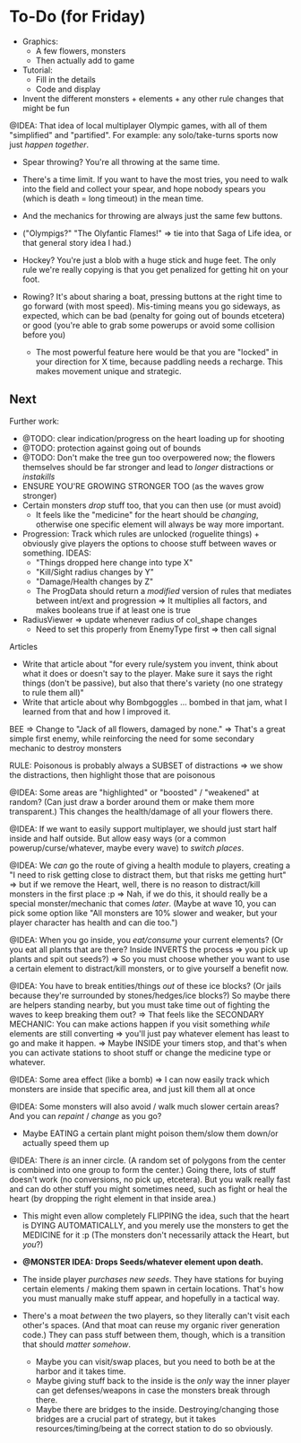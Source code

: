 
# To-Do (for Friday)

* Graphics:
  * A few flowers, monsters
  * Then actually add to game
* Tutorial: 
  * Fill in the details
  * Code and display
* Invent the different monsters + elements + any other rule changes that might be fun



@IDEA: That idea of local multiplayer Olympic games, with all of them "simplified" and "partified". For example: any solo/take-turns sports now just _happen together_.
* Spear throwing? You're all throwing at the same time.
* There's a time limit. If you want to have the most tries, you need to walk into the field and collect your spear, and hope nobody spears you (which is death = long timeout) in the mean time.
* And the mechanics for throwing are always just the same few buttons.
* ("Olympigs?" "The Olyfantic Flames!" => tie into that Saga of Life idea, or that general story idea I had.)

* Hockey? You're just a blob with a huge stick and huge feet. The only rule we're really copying is that you get penalized for getting hit on your foot.

* Rowing? It's about sharing a boat, pressing buttons at the right time to go forward (with most speed). Mis-timing means you go sideways, as expected, which can be bad (penalty for going out of bounds etcetera) or good (you're able to grab some powerups or avoid some collision before you)
  * The most powerful feature here would be that you are "locked" in your direction for X time, because paddling needs a recharge. This makes movement unique and strategic. 




## Next

Further work:

* @TODO: clear indication/progress on the heart loading up for shooting
* @TODO: protection against going out of bounds
* @TODO: Don't make the tree gun too overpowered now; the flowers themselves should be far stronger and lead to _longer_ distractions or _instakills_
* ENSURE YOU'RE GROWING STRONGER TOO (as the waves grow stronger)
* Certain monsters _drop_ stuff too, that you can then use (or must avoid)
  * It feels like the "medicine" for the heart should be _changing_, otherwise one specific element will always be way more important.
* Progression: Track which rules are unlocked (roguelite things) + obviously give players the options to choose stuff between waves or something. IDEAS:
  * "Things dropped here change into type X"
  * "Kill/Sight radius changes by Y"
  * "Damage/Health changes by Z"
  * The ProgData should return a _modified_ version of rules that mediates between int/ext and progression => It multiplies all factors, and makes booleans true if at least one is true
* RadiusViewer => update whenever radius of col_shape changes
  * Need to set this properly from EnemyType first => then call signal

Articles

* Write that article about "for every rule/system you invent, think about what it does or doesn't say to the player. Make sure it says the right things (don't be passive), but also that there's variety (no one strategy to rule them all)"
* Write that article about why Bombgoggles ... bombed in that jam, what I learned from that and how I improved it.


BEE => Change to "Jack of all flowers, damaged by none." => That's a great simple first enemy, while reinforcing the need for some secondary mechanic to destroy monsters


RULE: Poisonous is probably always a SUBSET of distractions => we show the distractions, then highlight those that are poisonous

@IDEA: Some areas are "highlighted" or "boosted" / "weakened" at random? (Can just draw a border around them or make them more transparent.) This changes the health/damage of all your flowers there.

@IDEA: If we want to easily support multiplayer, we should just start half inside and half outside. But allow easy ways (or a common powerup/curse/whatever, maybe every wave) to _switch places_.

@IDEA: We _can_ go the route of giving a health module to players, creating a "I need to risk getting close to distract them, but that risks me getting hurt" => but if we remove the Heart, well, there is no reason to distract/kill monsters in the first place :p => Nah, if we do this, it should really be a special monster/mechanic that comes _later_. (Maybe at wave 10, you can pick some option like "All monsters are 10% slower and weaker, but your player character has health and can die too.")

@IDEA: When you go inside, you _eat/consume_ your current elements? (Or you eat all plants that are there? Inside INVERTS the process => you pick up plants and spit out seeds?) => So you must choose whether you want to use a certain element to distract/kill monsters, or to give yourself a benefit now.

@IDEA: You have to break entities/things _out_ of these ice blocks? (Or jails because they're surrounded by stones/hedges/ice blocks?) So maybe there are helpers standing nearby, but you must take time out of fighting the waves to keep breaking them out?
=> That feels like the SECONDARY MECHANIC: You can make actions happen if you visit something _while_ elements are still converting => you'll just pay whatever element has least to go and make it happen.
=> Maybe INSIDE your timers stop, and that's when you can activate stations to shoot stuff or change the medicine type or whatever.

@IDEA: Some area effect (like a bomb) => I can now easily track which monsters are inside that specific area, and just kill them all at once

@IDEA: Some monsters will also avoid / walk much slower certain areas? And you can _repaint_ / _change_ as you go?
* Maybe EATING a certain plant might poison them/slow them down/or actually speed them up

@IDEA: There _is_ an inner circle. (A random set of polygons from the center is combined into one group to form the center.) Going there, lots of stuff doesn't work (no conversions, no pick up, etcetera). But you walk really fast and can do other stuff you might sometimes need, such as fight or heal the heart (by dropping the right element in that inside area.)
* This might even allow completely FLIPPING the idea, such that the heart is DYING AUTOMATICALLY, and you merely use the monsters to get the MEDICINE for it :p (The monsters don't necessarily attack the Heart, but _you_?)
* **@MONSTER IDEA: Drops Seeds/whatever element upon death.**

* The inside player _purchases new seeds_. They have stations for buying certain elements / making them spawn in certain locations. That's how you must manually make stuff appear, and hopefully in a tactical way.
* There's a moat _between_ the two players, so they literally can't visit each other's spaces. (And that moat can reuse my organic river generation code.) They can pass stuff between them, though, which is a transition that should _matter somehow_.
  * Maybe you can visit/swap places, but you need to both be at the harbor and it takes time.
  * Maybe giving stuff back to the inside is the _only_ way the inner player can get defenses/weapons in case the monsters break through there.
  * Maybe there are bridges to the inside. Destroying/changing those bridges are a crucial part of strategy, but it takes resources/timing/being at the correct station to do so obviously.